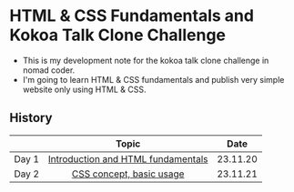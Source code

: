 # HTML & CSS Fundamentals and Kokoa Talk Clone Challenge

- This is my development note for the kokoa talk clone challenge in nomad coder.
- I'm going to learn HTML & CSS fundamentals and publish very simple website only using HTML & CSS.

## History

|         |  Topic  |   Date  |
| :-----: | :-----: | :-----: |
| Day 1   | [Introduction and HTML fundamentals](https://github.com/cskime/nomad-coder-kokoa-talk/blob/main/docs/01-Introduce-HTML.md) | 23.11.20 |
| Day 2   | [CSS concept, basic usage](https://github.com/cskime/nomad-coder-kokoa-talk/blob/main/docs/02-CSS(1).md) | 23.11.21 |